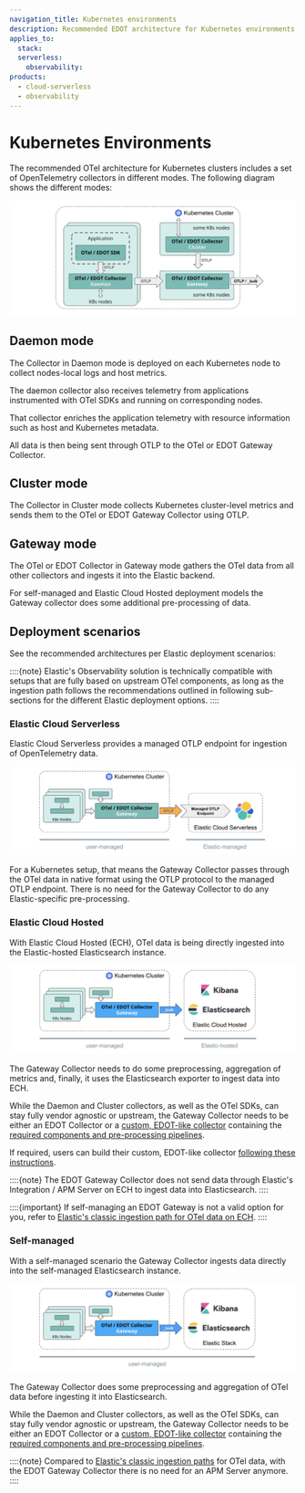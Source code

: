 ```yaml
---
navigation_title: Kubernetes environments
description: Recommended EDOT architecture for Kubernetes environments.
applies_to:
  stack:
  serverless:
    observability:
products:
  - cloud-serverless
  - observability
---
```


# Kubernetes Environments

The recommended OTel architecture for Kubernetes clusters includes a set of OpenTelemetry collectors in different modes. The following diagram shows the different modes:

![K8s-Cluster](./../images/arch-k8s-cluster.png)

## Daemon mode

The Collector in Daemon mode is deployed on each Kubernetes node to collect nodes-local logs and host metrics.

The daemon collector also receives telemetry from applications instrumented with OTel SDKs and running on corresponding nodes.

That collector enriches the application telemetry with resource information such as host and Kubernetes metadata.

All data is then being sent through OTLP to the OTel or EDOT Gateway Collector.

## Cluster mode

The Collector in Cluster mode collects Kubernetes cluster-level metrics and sends them to the OTel or EDOT Gateway Collector using OTLP.

## Gateway mode

The OTel or EDOT Collector in Gateway mode gathers the OTel data from all other collectors and ingests it into the Elastic backend.

For self-managed and Elastic Cloud Hosted deployment models the Gateway collector does some additional pre-processing of data.

## Deployment scenarios

See the recommended architectures per Elastic deployment scenarios:

::::{note}
Elastic's Observability solution is technically compatible with setups that are fully based on upstream OTel components, as long as the ingestion path follows the recommendations outlined in following sub-sections for the different Elastic deployment options.
::::

### Elastic Cloud Serverless

Elastic Cloud Serverless provides a managed OTLP endpoint for ingestion of OpenTelemetry data.

![K8s-Serverless](./../images/arch-k8s-serverless.png)

For a Kubernetes setup, that means the Gateway Collector passes through the OTel data in native format using the OTLP protocol to the managed OTLP endpoint. There is no need for the Gateway Collector to do any Elastic-specific pre-processing.

### Elastic Cloud Hosted

With Elastic Cloud Hosted (ECH), OTel data is being directly ingested into the Elastic-hosted Elasticsearch instance.

![K8s-ECH](./../images/arch-k8s-ech.png)

The Gateway Collector needs to do some preprocessing, aggregation of metrics and, finally, it uses the Elasticsearch exporter to ingest data into ECH. 

While the Daemon and Cluster collectors, as well as the OTel SDKs, can stay fully vendor agnostic or upstream, the Gateway Collector needs to be either an EDOT Collector or a [custom, EDOT-like collector](../edot-collector/custom-collector) containing the [required components and pre-processing pipelines](../edot-collector/config/default-config-k8s#direct-ingestion-into-elasticsearch).

If required, users can build their custom, EDOT-like collector [following these instructions](../edot-collector/custom-collector#build-a-custom-edot-like-collector).

::::{note}
The EDOT Gateway Collector does not send data through Elastic's Integration / APM Server on ECH to ingest data into Elasticsearch.
::::

::::{important}
If self-managing an EDOT Gateway is not a valid option for you, refer to [Elastic's classic ingestion path for OTel data on ECH](https://www.elastic.co/guide/en/observability/current/apm-open-telemetry.html).
::::

### Self-managed

With a self-managed scenario the Gateway Collector ingests data directly into the self-managed Elasticsearch instance.

![K8s-self-managed](./../images/arch-k8s-self-managed.png)

The Gateway Collector does some preprocessing and aggregation of OTel data before ingesting it into Elasticsearch. 

While the Daemon and Cluster collectors, as well as the OTel SDKs, can stay fully vendor agnostic or upstream, the Gateway Collector needs to be either an EDOT Collector or a [custom, EDOT-like collector](../edot-collector/custom-collector) containing the [required components and pre-processing pipelines](../edot-collector/config/default-config-k8s#direct-ingestion-into-elasticsearch).

::::{note}
Compared to [Elastic's classic ingestion paths](https://www.elastic.co/guide/en/observability/current/apm-open-telemetry.html) for OTel data, with the EDOT Gateway Collector there is no need for an APM Server anymore.
::::
